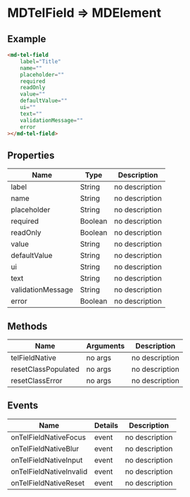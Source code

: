# MDTelField => MDElement

## Example
```html
<md-tel-field
    label="Title"
    name=""
    placeholder=""
    required
    readOnly
    value=""
    defaultValue=""
    ui=""
    text=""
    validationMessage=""
    error
></md-tel-field>
```

## Properties
Name | Type | Description
--- | --- | ---
label | String | no description
name | String | no description
placeholder | String | no description
required | Boolean | no description
readOnly | Boolean | no description
value | String | no description
defaultValue | String | no description
ui | String | no description
text | String | no description
validationMessage | String | no description
error | Boolean | no description

## Methods
Name | Arguments | Description
--- | --- | ---
telFieldNative | no args | no description
resetClassPopulated | no args | no description
resetClassError | no args | no description

## Events
Name | Details | Description
--- | --- | ---
onTelFieldNativeFocus | event | no description
onTelFieldNativeBlur | event | no description
onTelFieldNativeInput | event | no description
onTelFieldNativeInvalid | event | no description
onTelFieldNativeReset | event | no description

